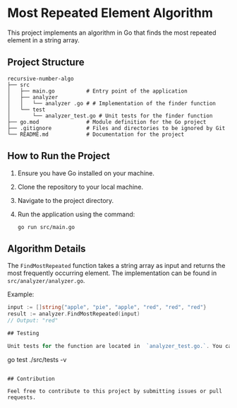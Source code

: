 # Most Repeated Element Algorithm

This project implements an algorithm in Go that finds the most repeated element in a string array.

## Project Structure

```
recursive-number-algo
├── src
│   ├── main.go          # Entry point of the application
│   ├── analyzer 
│   │   └── analyzer .go # # Implementation of the finder function
│   └── test
│       └── analyzer_test.go # Unit tests for the finder function
├── go.mod               # Module definition for the Go project
├── .gitignore           # Files and directories to be ignored by Git
└── README.md            # Documentation for the project
```

## How to Run the Project

1. Ensure you have Go installed on your machine.
2. Clone the repository to your local machine.
3. Navigate to the project directory.
4. Run the application using the command:

   ```
   go run src/main.go
   ```

## Algorithm Details

The `FindMostRepeated` function takes a string array as input and returns the most frequently occurring element. The implementation can be found in `src/analyzer/analyzer.go`.

Example:
```go
input := []string{"apple", "pie", "apple", "red", "red", "red"}
result := analyzer.FindMostRepeated(input)
// Output: "red"

## Testing

Unit tests for the function are located in  `analyzer_test.go.`. You can run the tests using the command:

```
go test ./src/tests -v
```

## Contribution

Feel free to contribute to this project by submitting issues or pull requests.